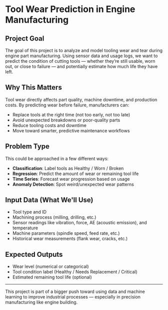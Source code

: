 # Tool Wear Prediction in Engine Manufacturing

## Project Goal

The goal of this project is to analyze and model tooling wear and tear during engine part manufacturing. Using sensor data and usage logs, we want to predict the condition of cutting tools — whether they’re still usable, worn out, or close to failure — and potentially estimate how much life they have left.

## Why This Matters

Tool wear directly affects part quality, machine downtime, and production costs. By predicting wear before failure, manufacturers can:
- Replace tools at the right time (not too early, not too late)
- Avoid unexpected breakdowns or poor-quality parts
- Reduce tooling costs and downtime
- Move toward smarter, predictive maintenance workflows

## Problem Type

This could be approached in a few different ways:
- **Classification**: Label tools as Healthy / Worn / Broken
- **Regression**: Predict the amount of wear or remaining tool life
- **Time Series**: Forecast wear progression based on usage
- **Anomaly Detection**: Spot weird/unexpected wear patterns

## Input Data (What We'll Use)

- Tool type and ID
- Machining process (milling, drilling, etc.)
- Sensor readings like vibration, force, AE (acoustic emission), and temperature
- Machine parameters (spindle speed, feed rate, etc.)
- Historical wear measurements (flank wear, cracks, etc.)

## Expected Outputs

- Wear level (numerical or categorical)
- Tool condition label (Healthy / Needs Replacement / Critical)
- Estimated remaining tool life (optional)

---

This project is part of a bigger push toward using data and machine learning to improve industrial processes — especially in precision manufacturing like engine building.